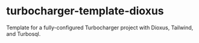 # turbocharger-template-dioxus
Template for a fully-configured Turbocharger project with Dioxus, Tailwind, and Turbosql.
